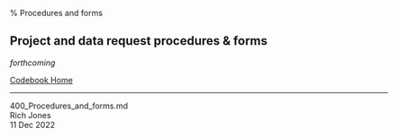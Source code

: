 % Procedures and forms
<body style="margin: auto; max-width: 48em;">
</body>

## Project and data request procedures & forms

_forthcoming_

[Codebook Home](https://quantsci.s3.amazonaws.com/Work/SAGES/SAGES1_Online_Codebook_Files/010_Navigation.html)

---
400_Procedures_and_forms.md<br>
Rich Jones<br>
11 Dec 2022<br>
